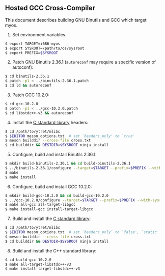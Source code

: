## Hosted GCC Cross-Compiler

This document describes building GNU Binutils and GCC which target myos.

1. Set environment variables.

```sh
$ export TARGET=i686-myos
$ export SYSROOT=/path/to/os/sysroot
$ export PREFIX=$SYSROOT
```

2. Patch GNU Binutils 2.36.1 (`autoreconf` may require a specific version of
autoconf):

```sh
$ cd binutils-2.36.1
$ patch -p1 < ../binutils-2.36.1.patch
$ cd ld && autoreconf
```

3. Patch GCC 10.2.0:

```sh
$ cd gcc-10.2.0
$ patch -p1 < ../gcc-10.2.0.patch
$ cd libstdc++-v3 && autoreconf
```

4. Install the [C standard library][ytret_mlibc] headers:

```sh
$ cd /path/to/ytret/mlibc
$ $EDITOR meson_options.txt  # set `headers_only' to `true'
$ meson builddir --cross-file cross.txt
$ cd builddir && DESTDIR=$SYSROOT ninja install
```

5. Configure, build and install Binutils 2.36.1:

```sh
$ mkdir build-binutils-2.36.1 && cd build-binutils-2.36.1
$ ../binutils-2.36.1/configure --target=$TARGET --prefix=$PREFIX --with-sysroot=$SYSROOT --disable-werror --enable-shared
$ make
$ make install
```

6. Configure, build and install GCC 10.2.0:

```sh
$ mkdir build-gcc-10.2.0 && cd build-gcc-10.2.0
$ ../gcc-10.2.0/configure --target=$TARGET --prefix=$PREFIX --with-sysroot=$SYSROOT --enable-languages=c,c++ --enable-shared
$ make all-gcc all-target-libgcc
$ make install-gcc install-target-libgcc
```

7. Build and install the [C standard library][ytret_mlibc]:

```sh
$ cd /path/to/ytret/mlibc
$ $EDITOR meson_options.txt  # set `headers_only` to `false', `static' to `true'
$ meson builddir --cross-file cross.txt
$ cd builddir && DESTDIR=$SYSROOT ninja install
```

8. Build and install the C++ standard library:

```sh
$ cd build-gcc-10.2.0
$ make all-target-libstdc++-v3
$ make install-target-libstdc++-v3
```

[ytret_mlibc]: https://github.com/ytret/mlibc
